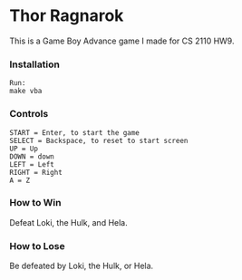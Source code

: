 # Thor Ragnarok

This is a Game Boy Advance game I made for CS 2110 HW9.

### Installation
	Run:
	make vba

### Controls
	START = Enter, to start the game
	SELECT = Backspace, to reset to start screen
	UP = Up
	DOWN = down
	LEFT = Left
	RIGHT = Right
	A = Z

### How to Win
  Defeat Loki, the Hulk, and Hela.

### How to Lose
  Be defeated by Loki, the Hulk, or Hela.